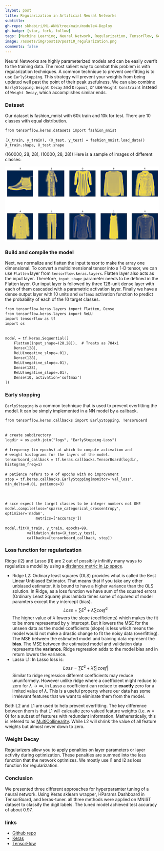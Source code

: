```yaml
---
layout: post
title: Regularization in Artificial Neural Networks
subtitle:
gh-repo: skhabiri/ML-ANN/tree/main/module4-Deploy
gh-badge: [star, fork, follow]
tags: [Machine Learning, Neural Network, Regularization, TensorFlow, Keras]
image: /assets/img/post10/post10_regularization.png
comments: false
---
```


Neural Networks are highly parameterized models and can be easily overfit to the training data. The most salient way to combat this problem is with regularization techniques. A common technique to prevent overfitting is to use `EarlyStopping`. This strategy will prevent your weights from being updated well past the point of their peak usefulness. We can also combine `EarlyStopping`, `Weight Decay` and `Dropout`, or use `Weight Constraint` instead of `Weight Decay`, which accomplishes similar ends.

### Dataset
Our dataset is fashion_mnist with 60k train and 10k for test. There are 10 classes with equal distribution.
```
from tensorflow.keras.datasets import fashion_mnist

(X_train, y_train), (X_test, y_test) = fashion_mnist.load_data()
X_train.shape, X_test.shape
```
((60000, 28, 28), (10000, 28, 28))
Here is a sample of images of different classes:

<img src="../assets/img/post10/post10_samples.png" />

### Build and compile the model
Next, we normalize and flatten the input tensor to make the array one dimensional. To convert a multidimensional tensor into a 1-D tensor, we can use `Flatten` layer from `tensorflow.keras.layers`. Flatten layer also acts as the input layer. Therefore, `input_shape` parameter needs to be defined in the Flatten layer. Our input layer is followed by three 128-unit dense layer with each of them cascaded with a parametric activation layer. Finally we have a dense output layer with 10 units and `softmax` activation function to predict the probability of each of the 10 target classes.
```
from tensorflow.keras.layers import Flatten, Dense
from tensorflow.keras.layers import ReLU
import tensorflow as tf
import os


model = tf.keras.Sequential([
    Flatten(input_shape=(28,28)),  # Treats as 784x1
    Dense(128),
    ReLU(negative_slope=.01),
    Dense(128),
    ReLU(negative_slope=.01),
    Dense(128),
    ReLU(negative_slope=.01),
    Dense(10, activation='softmax')
])
```


### Early stopping
`EarlyStopping` is a common technique that is used to prevent overfitting the model. It can be simply implemented in a NN model by a callback.  



```
from tensorflow.keras.callbacks import EarlyStopping, TensorBoard


# create subdirectory
logdir = os.path.join("logs", "EarlyStopping-Loss")

# frequency (in epochs) at which to compute activation and  
# weight histograms for the layers of the model.
tensorboard_callback = tf.keras.callbacks.TensorBoard(logdir, histogram_freq=1)

# patience refers to # of epochs with no improvement
stop = tf.keras.callbacks.EarlyStopping(monitor='val_loss', min_delta=0.01, patience=3)



# scce expect the target classes to be integer numbers not OHE
model.compile(loss='sparse_categorical_crossentropy', optimizer='nadam',
              metrics=['accuracy'])

model.fit(X_train, y_train, epochs=99, 
          validation_data=(X_test,y_test),
          callbacks=[tensorboard_callback, stop])
```















### Loss function for regularization
Ridge (l2) and Lasso (l1) are 2 out of possibily infinitly many ways to regularize a model by using a [distiance metric in Lp space](https://en.wikipedia.org/wiki/Lp_space). 
* Ridge L2:
Ordinary least squares (OLS) provides what is called the Best Linear Unbiased Estimator. That means that if you take any other unbiased estimator, it is bound to have a higher variance than the OLS solution. 
In Ridge, as a loss function we have sum of the squared errors (Ordinary Least Square) plus lambda times some of squared of model paramters except the y intercept (bias). $$Loss = \sum {E}^2 +\lambda\sum {{coef}^2}$$
The higher value of $\lambda$ lowers the slope (coefficients) which makes the fit to be more represented by y intercept. But it lowers the MSE for the unseen data as the model coefficients (slope) is less which means the model would not make a drastic change to fit the noisy data (overfitting). The MSE between the estimated model and training data represent the **bias**. The MSE between the estimated model and validation data represents the **variance**. Ridge regression adds to the model bias and in return lowers the variance.
* Lasso L1:
In Lasso loss is: $$Loss = \sum {E}^2 +\lambda\sum {|coef|}$$
Similar to ridge regression different coefficients may reduce ununiformely. However unlike ridge where a coefficient might reduce to zero for $\lambda \to \infty$, in Lasso a coefficient can reduce to **exactly** zero for a limited value of $\lambda$. This is a useful property where our data has some irrelevant features that we want to eliminate them from the model.

Both L2 and L1 are used to help prevent overfitting. The key difference between them is that L1 will calcualte zero valued feature weights (i.e. w = 0) for a subset of features with redundant information. Mathematically, this is refered to as [MultiCollinearity](https://en.wikipedia.org/wiki/Multicollinearity). While L2 will shrink the value of all feature weights but almost never down to zero.

### Weight Decay
Regularizers allow you to apply penalties on layer parameters or layer activity during optimization. These penalties are summed into the loss function that the network optimizes. We mostly use l1 and l2 as loss function for regularization.















### Conclusion
We presented three different approaches for hyperparamter tuning of a neural network. Using Keras sklearn wrapper, HParams Dashboard in TensorBoard, and keras-tuner. all three methods were applied on MNIST dataset to classify the digit labels. The tuned model achieved test accuracy of about 0.97.

### links
- [Github repo](https://github.com/skhabiri/ML-ANN/tree/main/module3-Tune)
- [Keras](https://keras.io)
- [TensorFlow](https://www.tensorflow.org)
